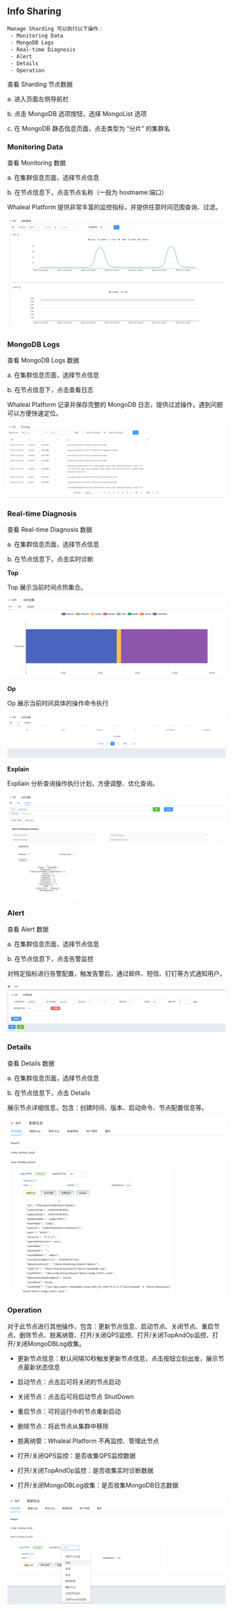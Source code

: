 ## Info Sharing

```
Manage Sharding 可以执行以下操作：
 - Monitoring Data
 - MongoDB Logs
 - Real-time Diagnosis
 - Alert
 - Details
 - Operation
```

查看 Sharding 节点数据

a. 进入页面左侧导航栏

b. 点击 MongoDB 选项按钮，选择 MongoList 选项

c. 在 MongoDB 静态信息页面，点击类型为 “分片” 的集群名

### Monitoring Data

查看 Monitoring 数据

a. 在集群信息页面，选择节点信息

b. 在节点信息下，点击节点名称（一般为 hostname:端口）

Whaleal Platform 提供非常丰富的监控指标，并提供任意时间范围查询、过滤。

![image-20220722140023418](../../../../../../images/whalealPlatformImages/MongoDB_Sharding_Monitor.png)



### MongoDB Logs

查看 MongoDB Logs 数据

a. 在集群信息页面，选择节点信息

b. 在节点信息下，点击查看日志

Whaleal Platform 记录并保存完整的 MongoDB 日志，提供过滤操作，遇到问题可以方便快速定位。

![image-20220722140139512](../../../../../../images/whalealPlatformImages/MongoDB_Sharding_logs.png)



### Real-time Diagnosis

查看 Real-time Diagnosis 数据

a. 在集群信息页面，选择节点信息

b. 在节点信息下，点击实时诊断

**Top**

Top 展示当前时间点热集合。

![image-20220722140537600](../../../../../../images/whalealPlatformImages/MongoDB_Sharding_Real_time_Top.png)



**Op**

Op 展示当前时间具体的操作命令执行

![image-20220722140834719](../../../../../../images/whalealPlatformImages/MongoDB_Sharding_Real_time_Op.png)



**Explain**

Expliain 分析查询操作执行计划，方便调整、优化查询。

![image-20220722141114056](../../../../../../images/whalealPlatformImages/MongoDB_Sharding_Real_time_Explain.png)



### Alert

查看 Alert 数据

a. 在集群信息页面，选择节点信息

b. 在节点信息下，点击告警监控

对特定指标进行告警配置，触发告警后，通过邮件、短信、钉钉等方式通知用户。

![image-20220722141255415](../../../../../../images/whalealPlatformImages/MongoDB_Sharding_Alert.png)



### Details

查看 Details 数据

a. 在集群信息页面，选择节点信息

b. 在节点信息下，点击 Details

展示节点详细信息，包含：创建时间、版本、启动命令、节点配置信息等。

![image-20220722141402238](../../../../../../images/whalealPlatformImages/MongoDB_Sharding_Details.png)



### Operation

对于此节点进行其他操作，包含：更新节点信息、启动节点、关闭节点、重启节点、删除节点、脱离纳管、打开/关闭QPS监控、打开/关闭TopAndOp监控、打开/关闭MongoDBLog收集。

* 更新节点信息：默认间隔10秒触发更新节点信息，点击按钮立刻出发，展示节点最新状态信息

* 启动节点：点击后可将关闭的节点启动

* 关闭节点：点击后可将启动节点 ShutDown 

* 重启节点：可将运行中的节点重新启动

* 删除节点：将此节点从集群中移除

* 脱离纳管：Whaleal Platform 不再监控、管理此节点

* 打开/关闭QPS监控：是否收集QPS监控数据

* 打开/关闭TopAndOp监控：是否收集实时诊断数据

* 打开/关闭MongoDBLog收集：是否收集MongoDB日志数据

![image-20220722141521552](../../../../../../images/whalealPlatformImages/MongoDB_Sharding_Operation.png)